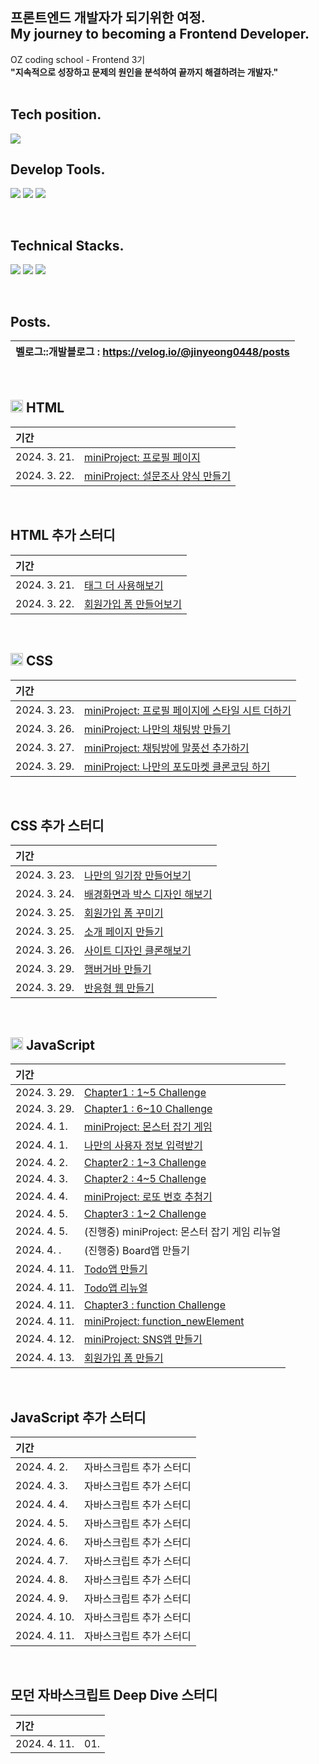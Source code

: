 ## 프론트엔드 개발자가 되기위한 여정. <br> My journey to becoming a Frontend Developer.
OZ coding school - Frontend 3기 <br>
**"지속적으로 성장하고 문제의 원인을 분석하여 끝까지 해결하려는 개발자."**
<br><br>

## Tech position.
<img src="https://img.shields.io/badge/Frontend-5578da?style=for-the-badge&logo=&logoColor=white">

<br>

## Develop Tools.
<img src="https://img.shields.io/badge/vscode-007ACC?style=for-the-badge&logo=visual studio code&logoColor=white"> <img src="https://img.shields.io/badge/git-F05032?style=for-the-badge&logo=git&logoColor=white"> <img src="https://img.shields.io/badge/github-181717?style=for-the-badge&logo=github&logoColor=white">

<br>

## Technical Stacks.
<img src="https://img.shields.io/badge/html5-E34F26?style=for-the-badge&logo=html5&logoColor=white"> <img src="https://img.shields.io/badge/css-1572B6?style=for-the-badge&logo=css3&logoColor=white"> <img src="https://img.shields.io/badge/javascript-F7DF1E?style=for-the-badge&logo=javascript&logoColor=black">

<br>

## Posts.
|벨로그::개발블로그 : https://velog.io/@jinyeong0448/posts|
|:---|

<br>

## <img src="https://velog.velcdn.com/images/jinyeong0448/post/1666b185-e216-439f-91cf-3c9216565eb3/image.svg" width="20" height="20"/> HTML


| 기간 |   |
|:---|:---|
| 2024. 3. 21. | [miniProject: 프로필 페이지](https://github.com/jinyeongjang/FE_study/blob/main/01_HTML/HTML_miniProject/01.%20profile/profile_page.html) |
| 2024. 3. 22.| [miniProject: 설문조사 양식 만들기](https://github.com/jinyeongjang/FE_study/blob/main/01_HTML/HTML_miniProject/02.%20form_servey/form_servey.html) |

<br>

## HTML 추가 스터디

| 기간 |   |
|:---|:---|
| 2024. 3. 21. | [태그 더 사용해보기](https://github.com/jinyeongjang/FE_study/blob/main/FE_notion_additional_tasks/01.%20HTML-tag/tag.html) |
| 2024. 3. 22. | [회원가입 폼 만들어보기](https://github.com/jinyeongjang/FE_study/blob/main/FE_notion_additional_tasks/02.%20HTML-form_signup/form_signup.html) |

<br>

## <img src="https://velog.velcdn.com/images/jinyeong0448/post/d3b3ac0e-7deb-4bf3-bdda-ea2403a6782d/image.svg" width="20" height="20"/> CSS

| 기간 |   |
|:---|:---|
| 2024. 3. 23. | [miniProject: 프로필 페이지에 스타일 시트 더하기](https://github.com/jinyeongjang/FE_study/blob/main/02_CSS/CSS_miniProject/01.%20profile_css/profile_css.html) |
| 2024. 3. 26. | [miniProject: 나만의 채팅방 만들기](https://github.com/jinyeongjang/FE_study/tree/main/02_CSS/CSS_miniProject/02.%20chat) |
| 2024. 3. 27. | [miniProject: 채팅방에 말풍선 추가하기](https://github.com/jinyeongjang/FE_study/tree/main/02_CSS/CSS_miniProject/03.%20chat_bubble) |
| 2024. 3. 29. | [miniProject: 나만의 포도마켓 클론코딩 하기](https://github.com/jinyeongjang/FE_study/tree/main/02_CSS/CSS_miniProject/04.%20podomarket) |

<br>

## CSS 추가 스터디

| 기간 |   |
|:---|:---|
| 2024. 3. 23. | [나만의 일기장 만들어보기](https://github.com/jinyeongjang/FE_study/tree/main/FE_notion_additional_tasks/03.%20CSS-diary) |
| 2024. 3. 24. | [배경화면과 박스 디자인 해보기](https://github.com/jinyeongjang/FE_study/blob/main/FE_notion_additional_tasks/04.%20CSS-background_box/background_box.html) |
| 2024. 3. 25. | [회원가입 폼 꾸미기](https://github.com/jinyeongjang/FE_study/tree/main/FE_notion_additional_tasks/05.%20CSS-form_signup_redesign) |
| 2024. 3. 25. | [소개 페이지 만들기](https://github.com/jinyeongjang/FE_study/tree/main/FE_notion_additional_tasks/06.%20CSS-introduce_page) |
| 2024. 3. 26. | [사이트 디자인 클론해보기](https://github.com/jinyeongjang/FE_study/tree/main/FE_notion_additional_tasks/07.%20CSS-site_clone_design) |
| 2024. 3. 29. | [햄버거바 만들기](https://github.com/jinyeongjang/FE_study/tree/main/FE_notion_additional_tasks/08.%20CSS-hamburgerbar) |
| 2024. 3. 29. | [반응형 웹 만들기](https://github.com/jinyeongjang/FE_study/tree/main/FE_notion_additional_tasks/09.%20CSS-simple_react_web) |

<br>

## <img src="https://velog.velcdn.com/images/jinyeong0448/post/d02d4e3f-73ee-42ce-90ff-d0c787a3e452/image.svg" width="20" height="20"/> JavaScript 

| 기간 |   |
|:---|:---|
| 2024. 3. 29. | [Chapter1 : 1~5 Challenge](https://github.com/jinyeongjang/FE_study/tree/main/03_JavaScript/Challenge/Chapter1.%2001~05) |
| 2024. 3. 29. | [Chapter1 : 6~10 Challenge](https://github.com/jinyeongjang/FE_study/blob/main/03_JavaScript/Challenge/Chapter1.%2006~10/user_form.html) |
| 2024. 4. 1. | [miniProject: 몬스터 잡기 게임](https://github.com/jinyeongjang/FE_study/blob/main/03_JavaScript/JavaScript_miniProject/01.%20monster/monster.html) |
| 2024. 4. 1. | [나만의 사용자 정보 입력받기](https://github.com/jinyeongjang/FE_study/blob/main/03_JavaScript/JavaScript_miniProject/02.%20join_form/join.html) |
| 2024. 4. 2. | [Chapter2 : 1~3 Challenge](https://github.com/jinyeongjang/FE_study/tree/main/03_JavaScript/Challenge/Chapter2.%2001~03) |
| 2024. 4. 3. | [Chapter2 : 4~5 Challenge](https://github.com/jinyeongjang/FE_study/tree/main/03_JavaScript/Challenge/Chapter2.%2004~05) |
| 2024. 4. 4. | [miniProject: 로또 번호 추첨기](https://github.com/jinyeongjang/FE_study/tree/main/03_JavaScript/JavaScript_miniProject/03.%20lotto) |
| 2024. 4. 5. | [Chapter3 : 1~2 Challenge](https://github.com/jinyeongjang/FE_study/tree/main/03_JavaScript/Challenge/Chapter3.%2001~02) |
| 2024. 4. 5. | (진행중) miniProject: 몬스터 잡기 게임 리뉴얼 |
| 2024. 4. .  | (진행중) Board앱 만들기 |
| 2024. 4. 11.  | [Todo앱 만들기](https://github.com/jinyeongjang/FE_study/tree/main/03_JavaScript/JavaScript_miniProject/05.%20todolist) |
| 2024. 4. 11.  | [Todo앱 리뉴얼](https://github.com/jinyeongjang/FE_study/tree/main/03_JavaScript/JavaScript_miniProject/06.%20todolist_renewal) |
| 2024. 4. 11.  | [Chapter3 : function Challenge](https://github.com/jinyeongjang/FE_study/tree/main/03_JavaScript/Challenge/Chapter3.%2001~02)  |
| 2024. 4. 11.  | [miniProject: function_newElement](https://github.com/jinyeongjang/FE_study/tree/main/03_JavaScript/JavaScript_miniProject/07.%20function_newElement) |
| 2024. 4. 12.  | [miniProject: SNS앱 만들기](https://github.com/jinyeongjang/FE_study/tree/main/03_JavaScript/JavaScript_miniProject/08.%20SNS) |
| 2024. 4. 13.  | [회원가입 폼 만들기]() |


<br>

## JavaScript 추가 스터디

| 기간 |  |
|:---|:---|
| 2024. 4. 2. | 자바스크립트 추가 스터디
| 2024. 4. 3. | 자바스크립트 추가 스터디
| 2024. 4. 4. | 자바스크립트 추가 스터디
| 2024. 4. 5. | 자바스크립트 추가 스터디
| 2024. 4. 6. | 자바스크립트 추가 스터디
| 2024. 4. 7. | 자바스크립트 추가 스터디
| 2024. 4. 8. | 자바스크립트 추가 스터디
| 2024. 4. 9. | 자바스크립트 추가 스터디
| 2024. 4. 10. | 자바스크립트 추가 스터디
| 2024. 4. 11. | 자바스크립트 추가 스터디



<br>


## 모던 자바스크립트 Deep Dive 스터디

| 기간 |  |
|:---|:---|
| 2024. 4. 11. | 01. 
